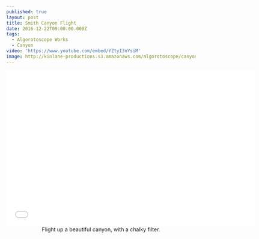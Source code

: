```yaml
---
published: true
layout: post
title: Smith Canyon Flight
date: 2016-12-22T09:00:00.000Z
tags:
  - Algorotoscope Works
  - Canyon
video: 'https://www.youtube.com/embed/YZtyI3nYsiM'
image: http://kinlane-productions.s3.amazonaws.com/algorotoscope/canyon/bright_sand/file-00_00_00_00.jpg
---
```

<center><iframe width="660" height="415" src="{{ page.video }}" frameborder="0" allowfullscreen></iframe></center>
<center>Flight up a beautiful canyon, with a chalky filter.</center>
